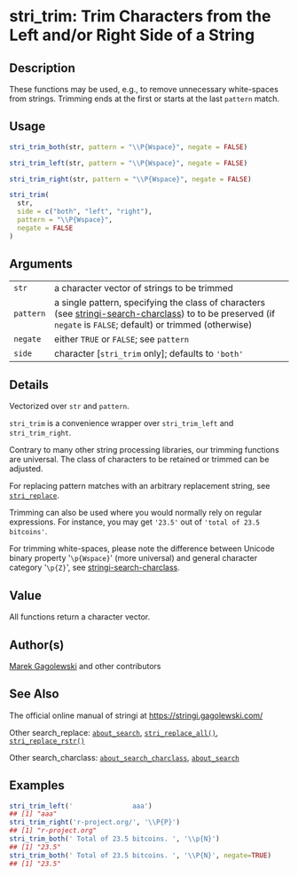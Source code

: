 # stri_trim: Trim Characters from the Left and/or Right Side of a String

## Description

These functions may be used, e.g., to remove unnecessary white-spaces from strings. Trimming ends at the first or starts at the last `pattern` match.

## Usage

``` r
stri_trim_both(str, pattern = "\\P{Wspace}", negate = FALSE)

stri_trim_left(str, pattern = "\\P{Wspace}", negate = FALSE)

stri_trim_right(str, pattern = "\\P{Wspace}", negate = FALSE)

stri_trim(
  str,
  side = c("both", "left", "right"),
  pattern = "\\P{Wspace}",
  negate = FALSE
)
```

## Arguments

|           |                                                                                                                                                                                              |
|-----------|----------------------------------------------------------------------------------------------------------------------------------------------------------------------------------------------|
| `str`     | a character vector of strings to be trimmed                                                                                                                                                  |
| `pattern` | a single pattern, specifying the class of characters (see [stringi-search-charclass](about_search_charclass.md)) to to be preserved (if `negate` is `FALSE`; default) or trimmed (otherwise) |
| `negate`  | either `TRUE` or `FALSE`; see `pattern`                                                                                                                                                      |
| `side`    | character \[`stri_trim` only\]; defaults to `'both'`                                                                                                                                         |

## Details

Vectorized over `str` and `pattern`.

`stri_trim` is a convenience wrapper over `stri_trim_left` and `stri_trim_right`.

Contrary to many other string processing libraries, our trimming functions are universal. The class of characters to be retained or trimmed can be adjusted.

For replacing pattern matches with an arbitrary replacement string, see [`stri_replace`](stri_replace.md).

Trimming can also be used where you would normally rely on regular expressions. For instance, you may get `'23.5'` out of `'total of 23.5 bitcoins'`.

For trimming white-spaces, please note the difference between Unicode binary property \'`\p{Wspace}`\' (more universal) and general character category \'`\p{Z}`\', see [stringi-search-charclass](about_search_charclass.md).

## Value

All functions return a character vector.

## Author(s)

[Marek Gagolewski](https://www.gagolewski.com/) and other contributors

## See Also

The official online manual of <span class="pkg">stringi</span> at <https://stringi.gagolewski.com/>

Other search_replace: [`about_search`](about_search.md), [`stri_replace_all()`](stri_replace.md), [`stri_replace_rstr()`](stri_replace_rstr.md)

Other search_charclass: [`about_search_charclass`](about_search_charclass.md), [`about_search`](about_search.md)

## Examples




```r
stri_trim_left('               aaa')
## [1] "aaa"
stri_trim_right('r-project.org/', '\\P{P}')
## [1] "r-project.org"
stri_trim_both(' Total of 23.5 bitcoins. ', '\\p{N}')
## [1] "23.5"
stri_trim_both(' Total of 23.5 bitcoins. ', '\\P{N}', negate=TRUE)
## [1] "23.5"
```

